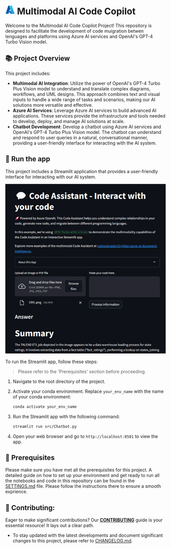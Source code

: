 
# <img src="./utils/images/azure_logo.png" alt="Azure Logo" style="width:30px;height:30px;"/>  Multimodal AI Code Copilot 

Welcome to the Multimodal AI Code Copilot Project! This repository is designed to facilitate the development of code muigration betwen lenguages and platforms using Azure AI services and OpenAI's GPT-4 Turbo Vision model.

## 📚 Project Overview

This project includes:

- **Multimodal AI Integration**: Utilize the power of OpenAI's GPT-4 Turbo Plus Vision model to understand and translate complex diagrams, workflows, and UML designs. This approach combines text and visual inputs to handle a wide range of tasks and scenarios, making our AI solutions more versatile and effective.
- **Azure AI Services**: Leverage Azure AI services to build advanced AI applications. These services provide the infrastructure and tools needed to develop, deploy, and manage AI solutions at scale.
- **Chatbot Development**: Develop a chatbot using Azure AI services and OpenAI's GPT-4 Turbo Plus Vision model. The chatbot can understand and respond to user queries in a natural, conversational manner, providing a user-friendly interface for interacting with the AI system.


## 🚀 Run the app

This project includes a Streamlit application that provides a user-friendly interface for interacting with our AI system.

![alt text](utils/images/image.png)

To run the Streamlit app, follow these steps:

> Please refer to the 'Prerequisites' section before proceeding.

1. Navigate to the root directory of the project.

2. Activate your conda environment. Replace `your_env_name` with the name of your conda environment:

    ```sh
    conda activate your_env_name
    ```

3. Run the Streamlit app with the following command:

    ```sh
    streamlit run src/Chatbot.py
    ```

4. Open your web browser and go to `http://localhost:8501` to view the app.


## 🔧 Prerequisites

Please make sure you have met all the prerequisites for this project. A detailed guide on how to set up your environment and get ready to run all the notebooks and code in this repository can be found in the [SETTINGS.md](SETTINGS.md) file. Please follow the instructions there to ensure a smooth exprience.

## 💼 Contributing:

Eager to make significant contributions? Our **[CONTRIBUTING](./CONTRIBUTING.md)** guide is your essential resource! It lays out a clear path.

- To stay updated with the latest developments and document significant changes to this project, please refer to [CHANGELOG.md](CHANGELOG.md).